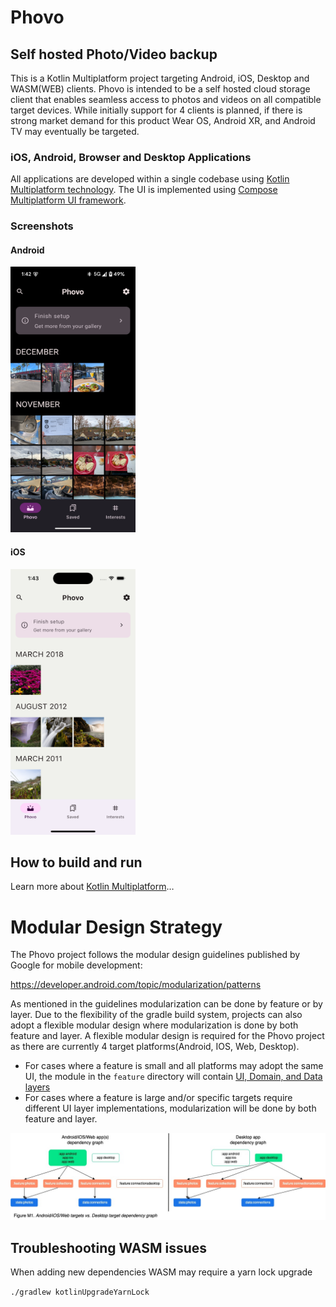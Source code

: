 # Phovo
## Self hosted Photo/Video backup
This is a Kotlin Multiplatform project targeting Android, iOS, Desktop and WASM(WEB) clients. Phovo is intended to be a self hosted cloud storage client that enables seamless access to photos and videos on all compatible target devices. While initially support for 4 clients is planned, if there is strong market demand for this product Wear OS, Android XR, and Android TV may eventually be targeted.

### iOS, Android, Browser and Desktop Applications
All applications are developed within a single codebase using [Kotlin Multiplatform technology](https://kotlinlang.org/docs/multiplatform.html). The UI is implemented using [Compose Multiplatform UI framework](https://www.jetbrains.com/lp/compose-multiplatform/).

### Screenshots
#### Android
<img src="https://github.com/Anthony17serrato/Phovo/blob/main/docs/images/Screenshot_20241202_134207.png" width="200" height="425" /> 

#### iOS
<img src="https://github.com/Anthony17serrato/Phovo/blob/main/docs/images/Simulator%20Screenshot%20-%20iPhone%2016%20-%202024-12-02%20at%2013.43.23.png" width="200" height="425" />

## How to build and run

Learn more about [Kotlin Multiplatform](https://www.jetbrains.com/help/kotlin-multiplatform-dev/get-started.html)…

# Modular Design Strategy
The Phovo project follows the modular design guidelines published by Google for mobile development:

https://developer.android.com/topic/modularization/patterns

As mentioned in the guidelines modularization can be done by feature or by layer. Due to the flexibility of the gradle build system, projects can also adopt a flexible modular design where modularization is done by both feature and layer. A flexible modular design is required for the Phovo project as there are currently 4 target platforms(Android, IOS, Web, Desktop). 
- For cases where a feature is small and all platforms may adopt the same UI, the module in the `feature` directory will contain [UI, Domain, and Data layers](https://developer.android.com/topic/architecture)
- For cases where a feature is large and/or specific targets require different UI layer implementations, modularization will be done by both feature and layer.

<img src="https://github.com/Anthony17serrato/Phovo/blob/main/docs/images/PhovoModularization.jpg" />

## Troubleshooting WASM issues
When adding new dependencies WASM may require a yarn lock upgrade

`./gradlew kotlinUpgradeYarnLock`
